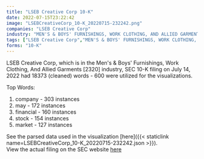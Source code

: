 ```yaml
---
title: "LSEB Creative Corp 10-K"
date: 2022-07-15T23:22:42
image: "LSEBCreativeCorp_10-K_20220715-232242.png"
companies: "LSEB Creative Corp"
industry: "MEN'S & BOYS' FURNISHINGS, WORK CLOTHING, AND ALLIED GARMENTS"
tags: ["LSEB Creative Corp","MEN'S & BOYS' FURNISHINGS, WORK CLOTHING, AND ALLIED GARMENTS","07-14-2022","10-K"]
forms: "10-K"
---
```

LSEB Creative Corp, which is in the Men's & Boys' Furnishings, Work Clothing, And Allied Garments [2320] industry, SEC 10-K filing on July 14, 2022 had 18373 (cleaned) words - 600 were utilized for the visualizations.

Top Words:
1. company - 303 instances
2. may - 172 instances
3. financial - 160 instances
4. stock - 154 instances
5. market - 127 instances


See the parsed data used in the visualization [here]({{< staticlink name=LSEBCreativeCorp_10-K_20220715-232242.json >}}).  
View the actual filing on the SEC website [here](https://www.sec.gov/Archives/edgar/data/1888740/0001199835-22-000398.txt)
